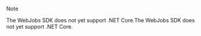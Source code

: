 >[!NOTE]
><span data-ttu-id="1a857-101">The WebJobs SDK does not yet support .NET Core.</span><span class="sxs-lookup"><span data-stu-id="1a857-101">The WebJobs SDK does not yet support .NET Core.</span></span>